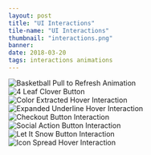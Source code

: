 ```yaml
---
layout: post
title: "UI Interactions"
tile-name: "UI Interactions"
thumbnail: "interactions.png"
banner:
date: 2018-03-20
tags: interactions animations
---
```


<div class="row">
  <div class="small-12 medium-6 columns image-container">
    <img src="../img/interactions/basketballrefresh.gif" alt="Basketball Pull to Refresh Animation" />
  </div>
  <div class="small-12 medium-6 columns image-container">
    <img src="../img/interactions/cloverbutton.gif" alt="4 Leaf Clover Button" />
  </div>
  <div class="small-12 medium-6 columns image-container"><img src="../img/interactions/qulrextracted.gif" alt="Color Extracted Hover Interaction" /></div>
  <div class="small-12 medium-6 columns image-container"><img src="../img/interactions/underlineexpand.gif" alt="Expanded Underline Hover Interaction" /></div>
  <div class="small-12 medium-6 columns image-container"><img src="../img/interactions/checkoutbutton.gif" alt="Checkout Button Interaction" /></div>
  <div class="small-12 medium-6 columns image-container"><img src="../img/interactions/socialbutton.gif" alt="Social Action Button Interaction" /></div>
  <div class="small-12 medium-6 columns image-container"><img src="../img/interactions/letitsnow.gif" alt="Let It Snow Button Interaction" /></div>
  <div class="small-12 medium-6 columns image-container"><img src="../img/interactions/hoverspread.gif" alt="Icon Spread Hover Interaction" /></div>
</div>